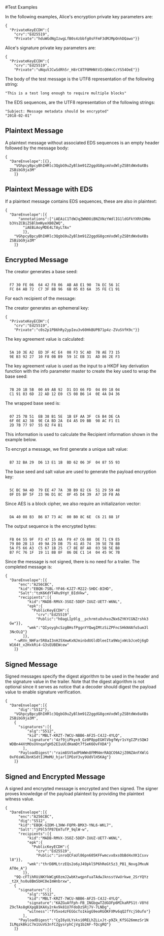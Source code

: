 
#Test Examples

In the following examples, Alice's encryption private key parameters are:

~~~~
{
  "PrivateKeyECDH":{
    "crv":"Ed25519",
    "Private":"hduWGdNgIzwgLfB0s4zbbfg0sFFmF3dMJMpOnhDQawo"}}
~~~~

 Alice's signature private key parameters are:

~~~~
{
  "PrivateKeyECDH":{
    "crv":"Ed25519",
    "Private":"uNquVJCwSdRh5r_H8rC8TP8MHNtVIcQ6WcCcYS54OeE"}}
~~~~

The body of the test message is the UTF8 representation of the following string:

~~~~
"This is a test long enough to require multiple blocks"
~~~~

The EDS sequences, are the UTF8 representation of the following strings:

~~~~
"Subject: Message metadata should be encrypted"
"2018-02-01"
~~~~

## Plaintext Message

A plaintext message without associated EDS sequences is an empty header
followed by the message body:

~~~~
{
  "DareEnvelope":[{},
    "VGhpcyBpcyBhIHRlc3QgbG9uZyBlbm91Z2ggdG8gcmVxdWlyZSBtdWx0aXBs
  ZSBibG9ja3M"
    ]}
~~~~

## Plaintext Message with EDS

If a plaintext message contains EDS sequences, these are also in plaintext:

~~~~
{
  "DareEnvelope":[{
      "annotations":["iAEAiC1TdWJqZWN0OiBNZXNzYWdlIG1ldGFkYXRhIHNo
  b3VsZCBiZSBlbmNyeXB0ZWQ",
        "iAEBiAoyMDE4LTAyLTAx"
        ]},
    "VGhpcyBpcyBhIHRlc3QgbG9uZyBlbm91Z2ggdG8gcmVxdWlyZSBtdWx0aXBs
  ZSBibG9ja3M"
    ]}
~~~~

## Encrypted Message

The creator generates a base seed:

~~~~

  F7 30 FE 06  64 42 F8 06  AB A8 E1 90  7A EC 56 1C
  FC 84 AB 72  C7 3F 8B 96  6B 05 03 6A  35 FE C1 91
~~~~

For each recipient of the message:

The creator generates an ephemeral key:

~~~~
{
  "PrivateKeyECDH":{
    "crv":"Ed25519",
    "Private":"c0s2p1PB6hRy2ypIeu3v60HkBUPB71p4z-ZVuSVfK9c"}}
~~~~

The key agreement value is calculated:

~~~~

  5A 10 3E A2  ED 3F 4C E4  08 F3 5C AD  7B AE 73 15
  9E B3 92 27  10 F8 0B B9  59 1C EB 31  AD 86 2E F3
~~~~

The key agreement value is used as the input to a HKDF key
derivation function with the info parameter 
master to create the key used to wrap the base seed:

~~~~

  7B 20 1B 5B  00 A9 AB 92  D1 D3 66 FD  04 09 18 04
  C1 91 83 6D  22 AD 12 E0  C5 08 B6 14  0E 4A D4 36
~~~~

The wrapped base seed is:

~~~~

  07 25 7B 51  EB 38 B1 5E  1B EF AA 3F  C6 B4 DE CA
  6F 0E A2 38  9E CA BD 2A  E4 A5 D9 BB  98 AC F1 E1
  2D 7B 77 97  55 02 F4 B1
~~~~

This information is used to calculate the Recipient information
shown in the example below.

To encrypt a message, we first generate a unique salt value:


~~~~

  B7 32 BA 29  D6 13 E1 1B  BD 62 06 3F  04 87 55 93
~~~~

The base seed and salt value are used to generate the payload encryption
key:

~~~~

  5C BC 9A 4D  79 EE 47 7A  3B B9 82 C6  51 29 59 48
  0F D5 BF 5F  23 96 D1 8C  0F 45 D4 39  A7 10 F8 A6
~~~~

Since AES is a block cipher, we also require an initializarion vector:

~~~~

  DA 40 08 B3  B6 87 73 AC  00 B0 8C 6E  C6 21 88 1F
~~~~

The output sequence is the encrypted bytes:

~~~~

  FB 04 55 9F  F3 47 15 AA  F9 47 C6 88  DE 71 C9 E5
  79 B0 2B 13  49 9A 29 DB  75 41 A5 74  39 5E 78 8B
  5A F5 66 A3  C5 67 1B 25  C7 8E 8F A8  03 5B 5E B8
  B7 FC 76 1F  19 11 8B 8F  86 DE C1 14  04 45 9C 7B
~~~~

Since the message is not signed, there is no need for a trailer.
The completed message is:

~~~~
{
  "DareEnvelope":[{
      "enc":"A256CBC",
      "kid":"EBQN-7SBL-YF46-KJZ7-M222-SHDC-BIHD",
      "Salt":"tzK6KdYT4Ru9YgY_BIdVkw",
      "recipients":[{
          "kid":"MADB-RMVX-3SOZ-5DEP-IUUZ-UET7-W6NL",
          "epk":{
            "PublicKeyECDH":{
              "crv":"Ed25519",
              "Public":"h0agLIp9lg__pchrmtuOvhxoZNx6ZYKYCGNZrshk3
  Gw"}},
          "wmk":"QIyoyghcSzgBHsfPggnYYQwgIMtzSiZPFncSHkN4Afo5um3l
  3NcOLQ"}
        ]},
    "-wRVn_NHFar5R8aI3nHJ5XmwKxNJminbdUGldDleeIta9WajxWcbJceOj6gD
  W164t_x2HxkRi4-G3sEUBEWcew"
    ]}
~~~~

## Signed Message

Signed messages specify the digest algorithm to be used in the header and
the signature value in the trailer. Note that the digest algorithm is not optional
since it serves as notice that a decoder should digest the payload value 
to enable signature verification.

~~~~
{
  "DareEnvelope":[{
      "dig":"S512"},
    "VGhpcyBpcyBhIHRlc3QgbG9uZyBlbm91Z2ggdG8gcmVxdWlyZSBtdWx0aXBs
  ZSBibG9ja3M",
    {
      "signatures":[{
          "alg":"S512",
          "kid":"MBLT-KRZT-7WCU-NBB6-AF25-C4J2-4YLQ",
          "signature":"4zf9jiPkyx9_Gz0P8ppEGHlVbgfWyr1sYgIZPzSQWJ
  WDBn44XtMOsUVnqafgH52EIuUCdHamDt7fSeK6OvFXDA"}
        ],
      "PayloadDigest":"raim8SV5adPbWWn8FMM4mrRAQCO9A2jZ0NZAnFXWlG
  0xF6sWGJbnKSdtIJMmMU_hjarlIPEoY3vy9UdVlH5KAg"}
    ]}
~~~~

## Signed and Encrypted Message

A signed and encrypted message is encrypted and then signed.
The signer proves knowledge of the payload plaintext by providing the
plaintext witness value.

~~~~
{
  "DareEnvelope":[{
      "enc":"A256CBC",
      "dig":"S512",
      "kid":"EBQK-GIDM-L3HW-FQPR-BMX3-YNL6-WKL7",
      "Salt":"jP9l5fP87EmTufP_9qlW-w",
      "recipients":[{
          "kid":"MADB-RMVX-3SOZ-5DEP-IUUZ-UET7-W6NL",
          "epk":{
            "PublicKeyECDH":{
              "crv":"Ed25519",
              "Public":"inroQCFaUl86pn605KFFwmcvx8xsObBd4xXK1Csxv
  l8"}},
          "wmk":"thrD8MLtrzEQs2o6yJ49pkl5P6hReGt5z3_PB1_NovgJMxuN
  AT0e_A"}
        ]},
    "9Q-cFTihRUiNKYkWCgK0zmJ2wbKtwqpnFuaTAdwJknsstVwUrkwe_2SrYQYz
  _t2X_hs0u8Bm5bHC0eImWnbrxw",
    {
      "signatures":[{
          "alg":"S512",
          "kid":"MBLT-KRZT-7WCU-NBB6-AF25-C4J2-4YLQ",
          "signature":"KAZGuAfFph-FB_INGbgwTZdGOFp6MIkaRPS1t-V8Yd
  Z9cTAs8gKXpgB1KAXy2rAv9k81U7FdoDzSRj7V-7LNDg",
          "witness":"fV5xo4zFEGGcTo1kogG9eoRGOKFXMv6qQ2fYcj50ufo"}
        ],
      "PayloadDigest":"CgI6yULYsksi0RELhZLLxJt-p9Zk_KfSG26mmzSr1N
  ILMqzkBkiC7m1UuVG3nfCZgysrphCjVg1b2AF-fQcgRQ"}
    ]}
~~~~


